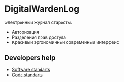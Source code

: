 # DigitalWardenLog

Электронный журнал старосты.

* Авторизация
* Разделения прав доступа
* Красивый эргономичный современный интерфейс

## Developers help

* [Software standarts](/standarts/software.md)
* [Code standarts](/standarts/code.md)
